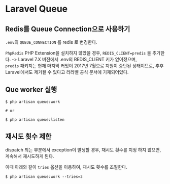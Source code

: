 # Laravel Queue

## Redis를 Queue Connection으로 사용하기

`.env`의 `QUEUE_CONNECTION` 를 redis 로 변경한다.

`PhpRedis` PHP Extension을 설치하지 않았을 경우,
`REDIS_CLIENT=predis` 을 추가한다.
-> Laravel 7.X 버전에서 .env의 REDIS_CLIENT 키가 없어졌으며,<br/>
`predis` 패키지는 현재 마지막 커밋이 2017년 7월으로 지원이 중단된 상태이므로, 추후 Laravel에서도 제거될 수 있다고 라라벨 공식 문서에 기재되어있다. 


## Que worker 실행
```shell
$ php artisan queue:work

# or

$ php artisan queue:listen
```

## 재시도 횟수 제한

dispatch 되는 부분에서 exception이 발생할 경우, 재시도 횟수를 지정 하지 않으면,
계속해서 재시도하게 된다.

이때 아래와 같이 `tries` 옵션을 이용하여, 재시도 횟수를 조절한다.

```shell
$ php artisan queue:work --tries=3
```
